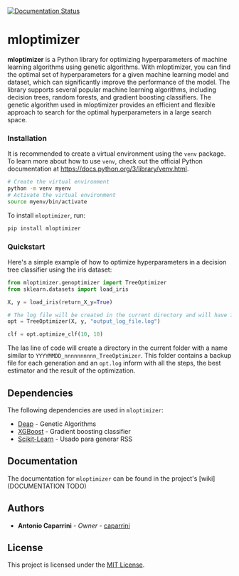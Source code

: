 [![Documentation Status](https://readthedocs.org/projects/mloptimizer/badge/?version=latest)](https://mloptimizer.readthedocs.io/en/latest/?badge=latest)

# mloptimizer

**mloptimizer** is a Python library for optimizing hyperparameters of machine learning algorithms using genetic algorithms. With mloptimizer, you can find the optimal set of hyperparameters for a given machine learning model and dataset, which can significantly improve the performance of the model. The library supports several popular machine learning algorithms, including decision trees, random forests, and gradient boosting classifiers. The genetic algorithm used in mloptimizer provides an efficient and flexible approach to search for the optimal hyperparameters in a large search space.

### Installation

It is recommended to create a virtual environment using the `venv` package. 
To learn more about how to use `venv`, 
check out the official Python documentation at 
https://docs.python.org/3/library/venv.html.

```bash
# Create the virtual environment
python -m venv myenv
# Activate the virtual environment
source myenv/bin/activate
```

To install `mloptimizer`, run:

```bash
pip install mloptimizer
```


### Quickstart

Here's a simple example of how to optimize hyperparameters in a decision tree classifier using the iris dataset:

```python
from mloptimizer.genoptimizer import TreeOptimizer
from sklearn.datasets import load_iris

X, y = load_iris(return_X_y=True)

# The log file will be created in the current directory and will have info about optimizations performed
opt = TreeOptimizer(X, y, "output_log_file.log")

clf = opt.optimize_clf(10, 10)
```

The las line of code will create a directory in the current folder with a name similar to `YYYYMMDD_nnnnnnnnnn_TreeOptimizer`.
This folder contains a backup file for each generation and an `opt.log` inform with all the steps, the best estimator and the result of the optimization.

## Dependencies

The following dependencies are used in `mloptimizer`:

* [Deap](https://github.com/DEAP/deap) - Genetic Algorithms
* [XGBoost](https://github.com/dmlc/xgboost) - Gradient boosting classifier
* [Scikit-Learn](https://github.com/scikit-learn/scikit-learn) - Usado para generar RSS

## Documentation

The documentation for `mloptimizer` can be found in the project's [wiki](DOCUMENTATION TODO)

## Authors

* **Antonio Caparrini** - *Owner* - [caparrini](https://github.com/caparrini)

## License

This project is licensed under the [MIT License](LICENSE).
